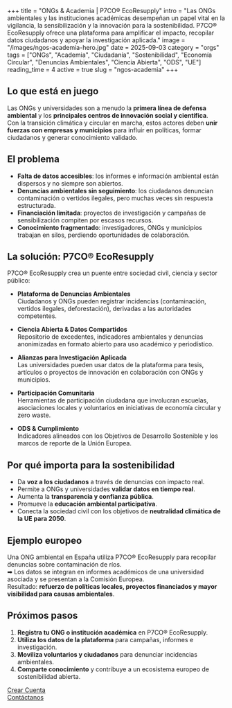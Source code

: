+++
title = "ONGs & Academia | P7CO® EcoResupply"
intro = "Las ONGs ambientales y las instituciones académicas desempeñan un papel vital en la vigilancia, la sensibilización y la innovación para la sostenibilidad. P7CO® EcoResupply ofrece una plataforma para amplificar el impacto, recopilar datos ciudadanos y apoyar la investigación aplicada."
image = "/images/ngos-academia-hero.jpg"
date = 2025-09-03
category = "orgs"
tags = ["ONGs", "Academia", "Ciudadanía", "Sostenibilidad", "Economía Circular", "Denuncias Ambientales", "Ciencia Abierta", "ODS", "UE"]
reading_time = 4
active = true
slug = "ngos-academia"
+++

## Lo que está en juego
Las ONGs y universidades son a menudo la **primera línea de defensa ambiental** y los **principales centros de innovación social y científica**.  
Con la transición climática y circular en marcha, estos actores deben **unir fuerzas con empresas y municipios** para influir en políticas, formar ciudadanos y generar conocimiento validado.

## El problema
- **Falta de datos accesibles**: los informes e información ambiental están dispersos y no siempre son abiertos.  
- **Denuncias ambientales sin seguimiento**: los ciudadanos denuncian contaminación o vertidos ilegales, pero muchas veces sin respuesta estructurada.  
- **Financiación limitada**: proyectos de investigación y campañas de sensibilización compiten por escasos recursos.  
- **Conocimiento fragmentado**: investigadores, ONGs y municipios trabajan en silos, perdiendo oportunidades de colaboración.  

## La solución: P7CO® EcoResupply
P7CO® EcoResupply crea un puente entre sociedad civil, ciencia y sector público:

- **Plataforma de Denuncias Ambientales**  
  Ciudadanos y ONGs pueden registrar incidencias (contaminación, vertidos ilegales, deforestación), derivadas a las autoridades competentes.  

- **Ciencia Abierta & Datos Compartidos**  
  Repositorio de excedentes, indicadores ambientales y denuncias anonimizadas en formato abierto para uso académico y periodístico.  

- **Alianzas para Investigación Aplicada**  
  Las universidades pueden usar datos de la plataforma para tesis, artículos o proyectos de innovación en colaboración con ONGs y municipios.  

- **Participación Comunitaria**  
  Herramientas de participación ciudadana que involucran escuelas, asociaciones locales y voluntarios en iniciativas de economía circular y zero waste.  

- **ODS & Cumplimiento**  
  Indicadores alineados con los Objetivos de Desarrollo Sostenible y los marcos de reporte de la Unión Europea.  

## Por qué importa para la sostenibilidad
- Da **voz a los ciudadanos** a través de denuncias con impacto real.  
- Permite a ONGs y universidades **validar datos en tiempo real**.  
- Aumenta la **transparencia y confianza pública**.  
- Promueve la **educación ambiental participativa**.  
- Conecta la sociedad civil con los objetivos de **neutralidad climática de la UE para 2050**.  

## Ejemplo europeo
Una ONG ambiental en España utiliza P7CO® EcoResupply para recopilar denuncias sobre contaminación de ríos.  
➡ Los datos se integran en informes académicos de una universidad asociada y se presentan a la Comisión Europea.  
Resultado: **refuerzo de políticas locales, proyectos financiados y mayor visibilidad para causas ambientales**.  

## Próximos pasos
1. **Registra tu ONG o institución académica** en P7CO® EcoResupply.  
2. **Utiliza los datos de la plataforma** para campañas, informes e investigación.  
3. **Moviliza voluntarios y ciudadanos** para denunciar incidencias ambientales.  
4. **Comparte conocimiento** y contribuye a un ecosistema europeo de sostenibilidad abierta.  

[Crear Cuenta](/es/Account/Register)  
[Contáctanos](/es/Home/Contact)  

